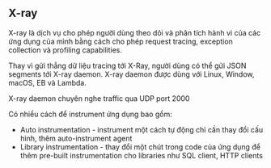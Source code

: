 ## X-ray

X-ray là dịch vụ cho phép người dùng theo dõi và phân tích hành vi của các ứng dụng của mình bằng cách cho phép request tracing, exception collection và profiling capabilities. 

Thay vì gửi thẳng dữ liệu tracing tới X-Ray, người dùng có thể gửi JSON segments tới X-ray daemon. 
X-ray daemon được dùng với Linux, Window, macOS, EB và Lambda. 

X-ray daemon chuyên nghe traffic qua UDP port 2000

Có nhiều cách để instrument ứng dụng bao gồm:
- Auto instrumentation - instrument một cách tự động chỉ cần thay đổi cấu hình, thêm auto-instrument agent 
- Library instrumentation - thay đổi một chút trong code của ứng dụng để thêm pre-built instrumentation cho libraries như SQL client, HTTP clients
